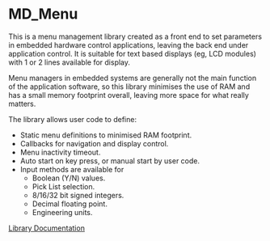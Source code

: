 # MD_Menu

This is a menu management library created as a front end to set parameters in embedded hardware control applications, leaving the back end under application control. It is suitable for text based displays (eg, LCD modules) with 1 or 2 lines available for display.

Menu managers in embedded systems are generally not the main function of the application software, so this library minimises the use of RAM and has a small memory footprint overall, leaving more space 
for what really matters.

The library allows user code to define:
- Static menu definitions to minimised RAM footprint. 
- Callbacks for navigation and display control.
- Menu inactivity timeout.
- Auto start on key press, or manual start by user code.
- Input methods are available for
  - Boolean (Y/N) values.
  - Pick List selection.
  - 8/16/32 bit signed integers.
  - Decimal floating point.
  - Engineering units.

[Library Documentation](https://majicdesigns.github.io/MD_Menu/)
